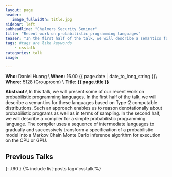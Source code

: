 ```yaml
---
layout: page
header:
   image_fullwidth: title.jpg
sidebar: left
subheadline: "Chalmers Security Seminar"
title: "Recent work on probabilistic programming languages"
teaser: "In the first half of the talk, we will describe a semantics for these languages based on Type-2  ... "
tags: #tags are like keywords
    - csstalk
categories: talk
image:

---
```

**Who:**  Daniel Huang \\
**When:**  16.00 {{ page.date | date_to_long_string }}\\
**Where:**   5128 (Grouproom) \\
**Title: {{ page.title }}**

**Abstract:**\\
In this talk, we will present some of our recent work on probabilistic programming languages. In the first half of the talk, we will describe a semantics for these languages based on Type-2 computable distributions. Such an approach enables us to reason denotationally about probabilistic programs as well as in terms of sampling. In the second half, we will describe a compiler for a simple probabilistic programming language. The compiler uses a sequence of intermediate languages to gradually and successively transform a specification of a probabilistic model into a Markov Chain Monte Carlo inference algorithm for execution on the CPU or GPU.

## Previous Talks
{: .t60 }
{% include list-posts tag='csstalk'%}
